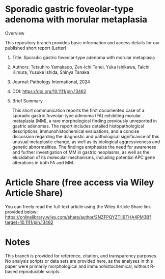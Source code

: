 # Sporadic gastric foveolar‐type adenoma with morular metaplasia
Overview

This repository branch provides basic information and access details for our published short report (Letter):

1) Title: Sporadic gastric foveolar‐type adenoma with morular metaplasia
2) Authors: Tetsuhiro Yamakado, Zen-Ichi Tanei, Yuka Ishikawa, Taichi Kimura, Yusuke Ishida, Shinya Tanaka
3) Journal: Pathology International, 2024
4) DOI: https://doi.org/10.1111/pin.13462
5) Brief Summary

     This short communication reports the first documented case of a sporadic gastric foveolar-type adenoma (FA) exhibiting morular metaplasia (MM), a rare morphological finding previously unreported in gastric adenomas. The report includes detailed histopathological descriptions, immunohistochemical evaluations, and a concise discussion regarding the diagnostic and pathological significance of this unusual metaplastic change, as well as its biological aggressiveness and genetic abnormalities. The findings emphasize the need for awareness and further investigation of MM in gastric neoplasms, as well as the elucidation of its molecular mechanisms, including potential APC gene alterations in both FA and MM.


# Article Share (free access via Wiley Article Share)
You can freely read the full-text article using the Wiley Article Share link provided below:
  https://onlinelibrary.wiley.com/share/author/2NZFPQYZTII9THA4PM3B?target=10.1111/pin.13462
  
# Notes
This branch is provided for reference, citation, and transparency purposes.
No analysis scripts or data sets are provided here, as the analyses in this paper were primarily morphological and immunohistochemical, without R-based reproducible scripts.
